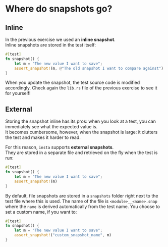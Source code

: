 # Where do snapshots go?

## Inline

In the previous exercise we used an **inline snapshot**.\
Inline snapshots are stored in the test itself:

```rust
#[test]
fn snapshot() {
    let m = "The new value I want to save";
    assert_snapshot!(m, @"The old snapshot I want to compare against")
}
```

When you update the snapshot, the test source code is modified accordingly. Check again the `lib.rs` file
of the previous exercise to see it for yourself!

## External

Storing the snapshot inline has its pros: when you look at a test, you can immediately see what the expected value is.\
It becomes cumbersome, however, when the snapshot is large: it clutters the test and makes it harder to read.

For this reason, `insta` supports **external snapshots**.\
They are stored in a separate file and retrieved on the fly when the test is run:

```rust
#[test]
fn snapshot() {
    let m = "The new value I want to save";
    assert_snapshot!(m)
}
```

By default, file snapshots are stored in a `snapshots` folder right next to the test file where this is used.
The name of the file is `<module>__<name>.snap` where the `name` is derived automatically from the test name.
You choose to set a custom name, if you want to:

```rust
#[test]
fn snapshot() {
    let m = "The new value I want to save";
    assert_snapshot!("custom_snapshot_name", m)
}
```
